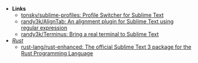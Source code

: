 - **Links**
	- [tonsky/sublime-profiles: Profile Switcher for Sublime Text](https://github.com/tonsky/sublime-profiles)
	- [randy3k/AlignTab: An alignment plugin for Sublime Text using regular expression](https://github.com/randy3k/AlignTab)
	- [randy3k/Terminus: Bring a real terminal to Sublime Text](https://github.com/randy3k/Terminus)
- *[Rust](../Rust.md)*
	- [rust-lang/rust-enhanced: The official Sublime Text 3 package for the Rust Programming Language](https://github.com/rust-lang/rust-enhanced)